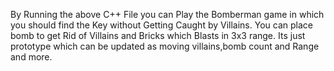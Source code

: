 By Running the above C++ File you can Play the Bomberman game in which you should find the Key without Getting Caught by Villains.
You can place bomb to get Rid of Villains and Bricks which Blasts in 3x3 range.
Its just prototype which can be updated as moving villains,bomb count and Range and more.
